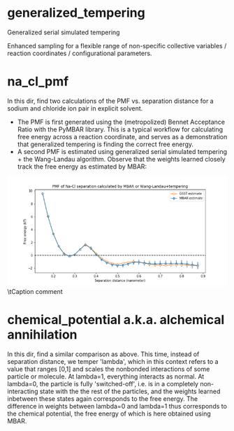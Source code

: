 # generalized_tempering
Generalized serial simulated tempering

Enhanced sampling for a flexible range of non-specific collective variables / reaction coordinates / configurational parameters.

# na_cl_pmf
In this dir, find two calculations of the PMF vs. separation distance for a sodium and chloride ion pair in explicit solvent. 

- The PMF is first generated using the (metropolized) Bennet Acceptance Ratio with the PyMBAR library. This is a typical workflow for calculating free energy across a reaction coordinate, and serves as a demonstration that generalized tempering is finding the correct free energy.
- A second PMF is estimated using generalized serial simulated tempering + the Wang-Landau algorithm. Observe that the weights learned closely track the free energy as estimated by MBAR:

![nacl](./na_cl_pmf/na_cl_pmf.png "NaClPMF")
\tCaption comment

# chemical_potential a.k.a. alchemical annihilation

In this dir, find a similar comparison as above. This time, instead of separation distance, we temper 'lambda', which in this context refers to a value that ranges [0,1] and scales the nonbonded interactions of some particle or molecule. At lambda=1, everything interacts as normal. At lambda=0, the particle is fully 'switched-off', i.e. is in a completely non-interacting state with the the rest of the particles, and the weights learned inbetween these states again corresponds to the free energy. The difference in weights between lambda=0 and lambda=1 thus corresponds to the chemical potential, the free energy of which is here obtained using MBAR. 






